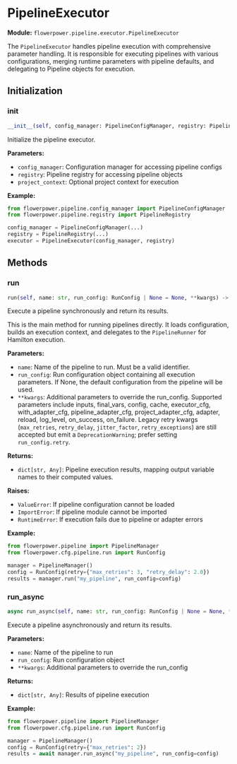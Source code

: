 # PipelineExecutor

**Module:** `flowerpower.pipeline.executor.PipelineExecutor`

The `PipelineExecutor` handles pipeline execution with comprehensive parameter handling. It is responsible for executing pipelines with various configurations, merging runtime parameters with pipeline defaults, and delegating to Pipeline objects for execution.

## Initialization

### __init__

```python
__init__(self, config_manager: PipelineConfigManager, registry: PipelineRegistry, project_context: Optional[Any] = None)
```

Initialize the pipeline executor.

**Parameters:**
- `config_manager`: Configuration manager for accessing pipeline configs
- `registry`: Pipeline registry for accessing pipeline objects
- `project_context`: Optional project context for execution

**Example:**
```python
from flowerpower.pipeline.config_manager import PipelineConfigManager
from flowerpower.pipeline.registry import PipelineRegistry

config_manager = PipelineConfigManager(...)
registry = PipelineRegistry(...)
executor = PipelineExecutor(config_manager, registry)
```

## Methods

### run

```python
run(self, name: str, run_config: RunConfig | None = None, **kwargs) -> dict[str, Any]
```

Execute a pipeline synchronously and return its results.

This is the main method for running pipelines directly. It loads configuration, builds an execution context, and delegates to the `PipelineRunner` for Hamilton execution.

**Parameters:**
- `name`: Name of the pipeline to run. Must be a valid identifier.
- `run_config`: Run configuration object containing all execution parameters. If None, the default configuration from the pipeline will be used.
- `**kwargs`: Additional parameters to override the run_config. Supported parameters include inputs, final_vars, config, cache, executor_cfg, with_adapter_cfg, pipeline_adapter_cfg, project_adapter_cfg, adapter, reload, log_level, on_success, on_failure. Legacy retry kwargs (`max_retries`, `retry_delay`, `jitter_factor`, `retry_exceptions`) are still accepted but emit a `DeprecationWarning`; prefer setting `run_config.retry`.

**Returns:**
- `dict[str, Any]`: Pipeline execution results, mapping output variable names to their computed values.

**Raises:**
- `ValueError`: If pipeline configuration cannot be loaded
- `ImportError`: If pipeline module cannot be imported
- `RuntimeError`: If execution fails due to pipeline or adapter errors

**Example:**
```python
from flowerpower.pipeline import PipelineManager
from flowerpower.cfg.pipeline.run import RunConfig

manager = PipelineManager()
config = RunConfig(retry={"max_retries": 3, "retry_delay": 2.0})
results = manager.run("my_pipeline", run_config=config)
```

### run_async

```python
async run_async(self, name: str, run_config: RunConfig | None = None, **kwargs) -> dict[str, Any]
```

Execute a pipeline asynchronously and return its results.

**Parameters:**
- `name`: Name of the pipeline to run
- `run_config`: Run configuration object
- `**kwargs`: Additional parameters to override the run_config

**Returns:**
- `dict[str, Any]`: Results of pipeline execution

**Example:**
```python
from flowerpower.pipeline import PipelineManager
from flowerpower.cfg.pipeline.run import RunConfig

manager = PipelineManager()
config = RunConfig(retry={"max_retries": 2})
results = await manager.run_async("my_pipeline", run_config=config)
